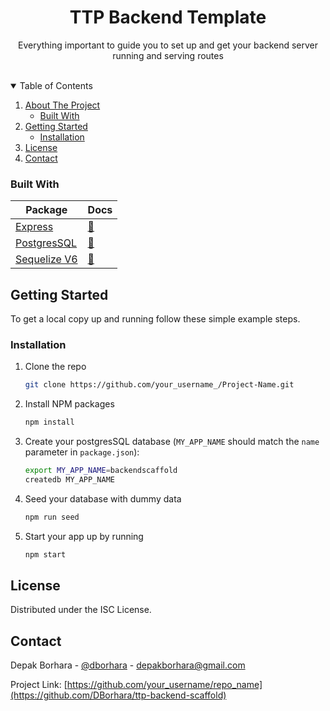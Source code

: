   <h1 align="center">TTP Backend Template</h1>

  <p align="center">
    Everything important to guide you to set up and get your backend server running and serving routes
    <br />
    <br />
    <!-- ·
    <a href="https://github.com/othneildrew/Best-README-Template/issues">Report Bug</a>
    ·
    <a href="https://github.com/othneildrew/Best-README-Template/issues">Request Feature</a> -->
  </p>
</p>

<!-- TABLE OF CONTENTS -->
<details open="open">
  <summary>Table of Contents</summary>
  <ol>
    <li>
      <a href="#about-the-project">About The Project</a>
      <ul>
        <li><a href="#built-with">Built With</a></li>
      </ul>
    </li>
    <li>
      <a href="#getting-started">Getting Started</a>
      <ul>
        <li><a href="#installation">Installation</a></li>
      </ul>
    </li>
    <li><a href="#license">License</a></li>
    <li><a href="#contact">Contact</a></li>

  </ol>
</details>

<!-- BUILT WITH -->

### Built With

| Package                                       | Docs                                               |
| --------------------------------------------- | -------------------------------------------------- |
| [Express](https://expressjs.com/)             | [:notebook:](https://expressjs.com/en/4x/api.html) |
| [PostgresSQL](https://www.postgresql.org/)    | [:notebook:](https://www.postgresql.org/docs/)     |
| [Sequelize V6](https://sequelize.org/master/) | [:notebook:](https://sequelize.org/master/)        |

<!-- GETTING STARTED -->

## Getting Started

To get a local copy up and running follow these simple example steps.

<!-- INSTALLATION -->

### Installation

1. Clone the repo

   ```sh
   git clone https://github.com/your_username_/Project-Name.git
   ```

2. Install NPM packages

   ```sh
   npm install
   ```

3. Create your postgresSQL database (`MY_APP_NAME` should match the `name`
   parameter in `package.json`):

   ```sh
   export MY_APP_NAME=backendscaffold
   createdb MY_APP_NAME
   ```

4. Seed your database with dummy data

   ```sh
   npm run seed
   ```

5. Start your app up by running

   ```sh
   npm start
   ```

<!-- LICENSE -->

## License

Distributed under the ISC License.

<!-- CONTACT -->

## Contact

Depak Borhara - [@dborhara](https://twitter.com/Dborhara) - depakborhara@gmail.com

Project Link: [https://github.com/your_username/repo_name](https://github.com/DBorhara/ttp-backend-scaffold)
